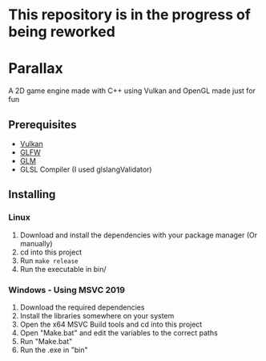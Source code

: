# This repository is in the progress of being reworked
# Parallax
A 2D game engine made with C++ using Vulkan and OpenGL made just for fun

## Prerequisites
* [Vulkan](https://www.vulkan.org/)
* [GLFW](https://www.glfw.org/)
* [GLM](https://github.com/g-truc/glm)
* GLSL Compiler (I used glslangValidator)

## Installing
### Linux
1. Download and install the dependencies with your package manager (Or manually)
2. cd into this project
3. Run `make release`
4. Run the executable in bin/

### Windows - Using MSVC 2019
1. Download the required dependencies
2. Install the libraries somewhere on your system
3. Open the x64 MSVC Build tools and cd into this project
4. Open "Make.bat" and edit the variables to the correct paths
5. Run "Make.bat"
6. Run the .exe in "bin"
